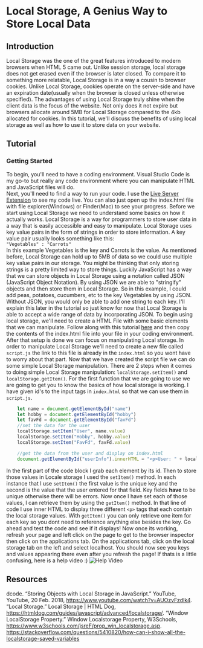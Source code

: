 # Local Storage, A Genius Way to Store Local Data #
## Introduction ##  
Local Storage was the one of the great features introduced to modern browsers when HTML 5 came out. Unlike session storage, local storage does not get erased even if the browser is later closed. To compare it to something more relatable, Local Storage is in a way a cousin to browser cookies. Unlike Local Storage, cookies operate on the server-side and have an expiration date(usually when the browser is closed unless otherwise specified). The advantages of using Local Storage truly shine when the client data is the focus of the website. Not only does it not expire but browsers allocate around 5MB for Local Storage compared to the 4kb allocated for cookies. In this tutorial, we'll discuss the benefits of using local storage as well as how to use it to store data on your website.

## Tutorial ## 
### Getting Started ###
To begin, you'll need to have a coding environment. Visual Studio Code is my go-to but really any code environment where you can manipulate HTML and JavaScript files will do.  
Next, you'll need to find a way to run your code. I use the [Live Server Extension](https://marketplace.visualstudio.com/items?itemName=ritwickdey.LiveServer) to see my code live. You can also just open up the index.html file with file explorer(Windows) or Finder(Mac) to see your progress.
Before we start using Local Storage we need to understand some basics on how it actually works. Local Storage is a way for programmers to store user data in a way that is easily accessible and easy to manipulate. Local Storage uses key value pairs in the form of strings in order to store information. A key value pair usually looks something like this:  
`"Vegetables" : "Carrots"`  
In this example Vegetables is the key and Carrots is the value. As mentioned before, Local Storage can hold up to 5MB of data so we could use multiple key value pairs in our storage. You might be thinking that only storing strings is a pretty limited way to store things. Luckily JavaScript has a way that we can store objects in Local Storage using a notation called JSON (JavaScript Object Notation). By using JSON we are able to "stringify" objects and then store them in Local Storage. So in this example, I could add peas, potatoes, cucumbers, etc to the key Vegetables by using JSON. Without JSON, you would only be able to add one string to each key. I'll explain this later in the tutorial so just know for now that Local Storage is able to accept a wide range of data by incorporating JSON.
To begin using local storage, we'll need to create a HTML File with some basic elements that we can manipulate. Follow along with this tutorial [here](https://github.com/Benni371/Blog-Tutorial.git) and then copy the contents of the index.html file into your file in your coding environment. After that setup is done we can focus on manipulating Local storage. In order to manipulate Local Storage we'll need to create a new file called `script.js` the link to this file is already in the `index.html` so you wont have to worry about that part. Now that we have created the script file we can do some simple Local Storage manipulation. There are 2 steps when it comes to doing simple Local Storage manipulation: `localStorage.setItem()` and `localStorage.getItem()`. For the first function that we are going to use we are going to get you to know the basics of how local storage is working. I have given id's to the input tags in `index.html` so that we can use them in `script.js`.   
```js
    let name = document.getElementById("name")
    let hobby = document.getElementById("hobby")
    let favFd = document.getElementById("favFd")
    //set the data for the user
    localStorage.setItem("User", name.value)
    localStorage.setItem("Hobby", hobby.value)
    localStorage.setItem("FavFd", favFd.value)

    //get the data from the user and display on index.html
    document.getElementById("userInfo").innerHTML = "<p>User: " + localStorage.getItem("User") + "</p>" + "<p>Hobby: " + localStorage.getItem("Hobby") + "</p>" +"<p>Favorite Food: " + localStorage.getItem("FavFd") + "</p>"

```
In the first part of the code block I grab each element by its id. Then to store those values in Locale storage I used the `setItem()` method. In each instance that I use `setItem()` the first value is the unique key and the second is the value that the user entered for that field. Key fields **have** to be unique otherwise there will be errors. Now once I have set each of those values, I can retrieve them by using the `getItem()` method. In that line of code I use inner HTML to display three different `<p>` tags that each contain the local storage values. With `getItem()` you can only retrieve one item for each key so you dont need to reference anything else besides the key. Go ahead and test the code and see if it displays! Now once its working, refresh your page and left click on the page to get to the browser inspector then click on the applications tab. On the applications tab, click on the local storage tab on the left and select localhost. You should now see you keys and values appearing there even after you refresh the page! If thats is a little confusing, here is a help video :)
![Help Video](./media/inspect.gif)
## Resources ##
dcode. “Storing Objects with Local Storage in JavaScript.” YouTube, YouTube, 20 Feb. 2018, https://www.youtube.com/watch?v=AUOzvFzdIk4. 
“Local Storage.” Local Storage | HTML Dog, https://htmldog.com/guides/javascript/advanced/localstorage/. 
“Window LocalStorage Property.” Window Localstorage Property, W3Schools, https://www.w3schools.com/jsreF/prop_win_localstorage.asp. 
https://stackoverflow.com/questions/5410820/how-can-i-show-all-the-localstorage-saved-variables
